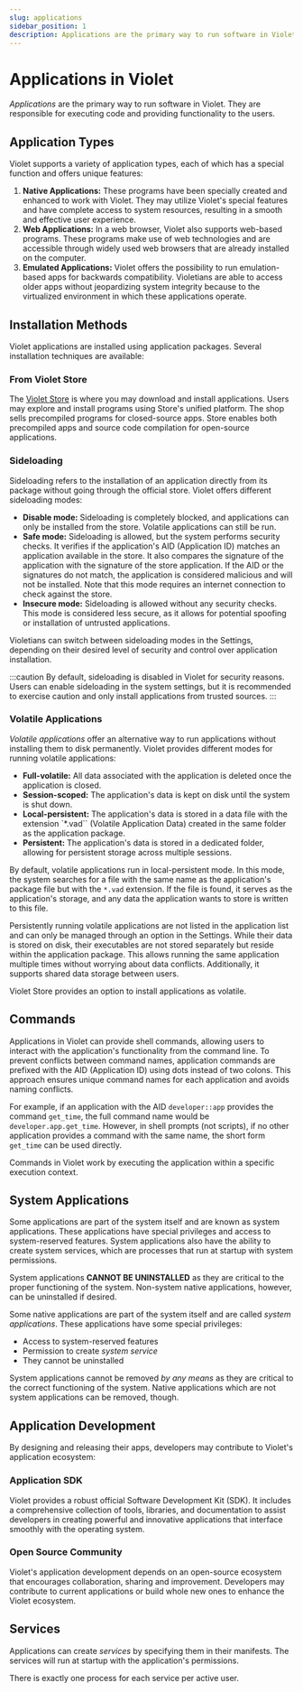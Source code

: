 ```yaml
---
slug: applications
sidebar_position: 1
description: Applications are the primary way to run software in Violet.
---
```


# Applications in Violet

*Applications* are the primary way to run software in Violet. They are responsible for
executing code and providing functionality to the users.

## Application Types

Violet supports a variety of application types, each of which has a special function and offers unique features:

1. **Native Applications:** These programs have been specially created and enhanced to work with Violet. They may utilize Violet's special features and have complete access to system resources, resulting in a smooth and effective user experience.
2. **Web Applications:** In a web browser, Violet also supports web-based programs. These programs make use of web technologies and are accessible through widely used web browsers that are already installed on the computer.
3. **Emulated Applications:** Violet offers the possibility to run emulation-based apps for backwards compatibility. Violetians are able to access older apps without jeopardizing system integrity because to the virtualized environment in which these applications operate.

## Installation Methods

Violet applications are installed using application packages. Several installation techniques are available:

### From Violet Store

The [Violet Store](../applications/store.md) is where you may download and install
applications. Users may explore and install programs using Store's unified platform.
The shop sells precompiled programs for closed-source apps. Store enables both
precompiled apps and source code compilation for open-source applications.

### Sideloading

Sideloading refers to the installation of an application directly from its package without going through the official store. Violet offers different sideloading modes:

- **Disable mode:** Sideloading is completely blocked, and applications can only be installed from the store. Volatile applications can still be run.
- **Safe mode:** Sideloading is allowed, but the system performs security checks. It verifies if the application's AID (Application ID) matches an application available in the store. It also compares the signature of the application with the signature of the store application. If the AID or the signatures do not match, the application is considered malicious and will not be installed. Note that this mode requires an internet connection to check against the store.
- **Insecure mode:** Sideloading is allowed without any security checks. This mode is considered less secure, as it allows for potential spoofing or installation of untrusted applications.

Violetians can switch between sideloading modes in the Settings, depending on their
desired level of security and control over application installation.

:::caution
By default, sideloading is disabled in Violet for security reasons. Users can
enable sideloading in the system settings, but it is recommended to exercise caution and
only install applications from trusted sources.
:::

### Volatile Applications

*Volatile applications* offer an alternative way to run applications without installing
them to disk permanently. Violet provides different modes for running volatile
applications:

- **Full-volatile:** All data associated with the application is deleted once the application is closed.
- **Session-scoped:** The application's data is kept on disk until the system is shut down.
- **Local-persistent:** The application's data is stored in a data file with the extension `*.vad`` (Volatile Application Data) created in the same folder as the application package.
- **Persistent:** The application's data is stored in a dedicated folder, allowing for persistent storage across multiple sessions.

By default, volatile applications run in local-persistent mode. In this mode, the system
searches for a file with the same name as the application's package file but with the
`*.vad` extension. If the file is found, it serves as the application's storage, and any
data the application wants to store is written to this file.

Persistently running volatile applications are not listed in the application list and can
only be managed through an option in the Settings. While their data is stored on
disk, their executables are not stored separately but reside within the application
package. This allows running the same application multiple times without worrying about
data conflicts. Additionally, it supports shared data storage between users.

Violet Store provides an option to install applications as volatile.

## Commands

Applications in Violet can provide shell commands, allowing users to interact with the
application's functionality from the command line. To prevent conflicts between command
names, application commands are prefixed with the AID (Application ID) using dots instead
of two colons. This approach ensures unique command names for each application and avoids
naming conflicts.

For example, if an application with the AID `developer::app` provides the command
`get_time`, the full command name would be `developer.app.get_time`. However, in shell
prompts (not scripts), if no other application provides a command with the same name, the
short form `get_time` can be used directly.

Commands in Violet work by executing the application within a specific execution context.

## System Applications

Some applications are part of the system itself and are known as system applications.
These applications have special privileges and access to system-reserved features. System
applications also have the ability to create system services, which are processes that
run at startup with system permissions.

System applications **CANNOT BE UNINSTALLED** as they are critical to the proper functioning
of the system. Non-system native applications, however, can be uninstalled if desired.

Some native applications are part of the system itself and
are called *system applications*. These applications have some special privileges:

- Access to system-reserved features
- Permission to create *system service*
- They cannot be uninstalled

System applications cannot be removed *by any means* as
they are critical to the correct functioning of the system.
Native applications which are not system applications can be removed, though.

## Application Development

By designing and releasing their apps, developers may contribute to Violet's application
ecosystem:

### Application SDK

Violet provides a robust official Software Development Kit (SDK). It includes a
comprehensive collection of tools, libraries, and documentation to assist developers in
creating powerful and innovative applications that interface smoothly with the operating
system.

### Open Source Community

Violet's application development depends on an open-source ecosystem that encourages
collaboration, sharing and improvement. Developers may contribute to current
applications or build whole new ones to enhance the Violet ecosystem.

## Services

Applications can create *services* by specifying them in their manifests.
The services will run at startup with the application's permissions.

There is exactly one process for each service per active user.
